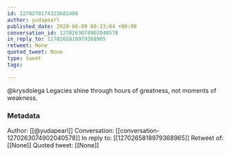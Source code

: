 ```yaml
---
id: 1270270174323601408
author: yudapearl
published_date: 2020-06-09 08:23:04 +00:00
conversation_id: 1270263074902040578
in_reply_to: 1270265818979368965
retweet: None
quoted_tweet: None
type: tweet
tags:

---
```


@krysdolega Legacies shine through hours of greatness, not moments of weakness.

### Metadata

Author: [[@yudapearl]]
Conversation: [[conversation-1270263074902040578]]
In reply to: [[1270265818979368965]]
Retweet of: [[None]]
Quoted tweet: [[None]]
